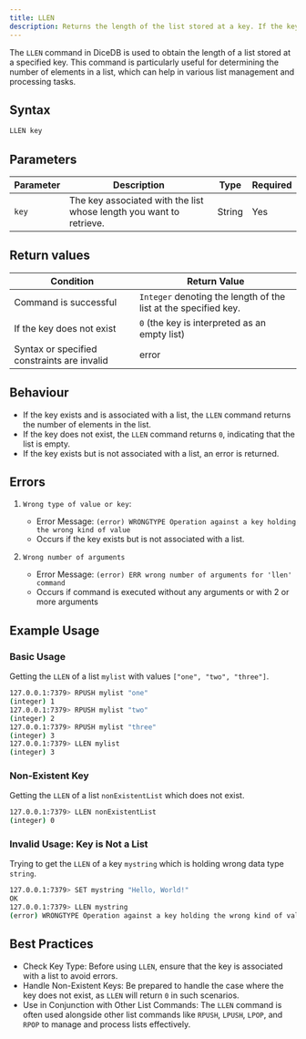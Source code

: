 ```yaml
---
title: LLEN
description: Returns the length of the list stored at a key. If the key does not exist, it is interpreted as an empty list and 0 is returned. An error is returned when the value stored at the key is not a list.
---
```


The `LLEN` command in DiceDB is used to obtain the length of a list stored at a specified key. This command is particularly useful for determining the number of elements in a list, which can help in various list management and processing tasks.

## Syntax

```bash
LLEN key
```

## Parameters

| Parameter | Description                                                         | Type   | Required |
| --------- | ------------------------------------------------------------------- | ------ | -------- |
| `key`     | The key associated with the list whose length you want to retrieve. | String | Yes      |

## Return values

| Condition                                   | Return Value                                                    |
| ------------------------------------------- | --------------------------------------------------------------- |
| Command is successful                       | `Integer` denoting the length of the list at the specified key. |
| If the key does not exist                   | `0` (the key is interpreted as an empty list)                   |
| Syntax or specified constraints are invalid | error                                                           |

## Behaviour

- If the key exists and is associated with a list, the `LLEN` command returns the number of elements in the list.
- If the key does not exist, the `LLEN` command returns `0`, indicating that the list is empty.
- If the key exists but is not associated with a list, an error is returned.

## Errors

1. `Wrong type of value or key`:

   - Error Message: `(error) WRONGTYPE Operation against a key holding the wrong kind of value`
   - Occurs if the key exists but is not associated with a list.

2. `Wrong number of arguments`

   - Error Message: `(error) ERR wrong number of arguments for 'llen' command`
   - Occurs if command is executed without any arguments or with 2 or more arguments

## Example Usage

### Basic Usage

Getting the `LLEN` of a list `mylist` with values `["one", "two", "three"]`.

```bash
127.0.0.1:7379> RPUSH mylist "one"
(integer) 1
127.0.0.1:7379> RPUSH mylist "two"
(integer) 2
127.0.0.1:7379> RPUSH mylist "three"
(integer) 3
127.0.0.1:7379> LLEN mylist
(integer) 3
```

### Non-Existent Key

Getting the `LLEN` of a list `nonExistentList` which does not exist.

```bash
127.0.0.1:7379> LLEN nonExistentList
(integer) 0
```

### Invalid Usage: Key is Not a List

Trying to get the `LLEN` of a key `mystring` which is holding wrong data type `string`.

```bash
127.0.0.1:7379> SET mystring "Hello, World!"
OK
127.0.0.1:7379> LLEN mystring
(error) WRONGTYPE Operation against a key holding the wrong kind of value
```

## Best Practices

- Check Key Type: Before using `LLEN`, ensure that the key is associated with a list to avoid errors.
- Handle Non-Existent Keys: Be prepared to handle the case where the key does not exist, as `LLEN` will return `0` in such scenarios.
- Use in Conjunction with Other List Commands: The `LLEN` command is often used alongside other list commands like `RPUSH`, `LPUSH`, `LPOP`, and `RPOP` to manage and process lists effectively.
